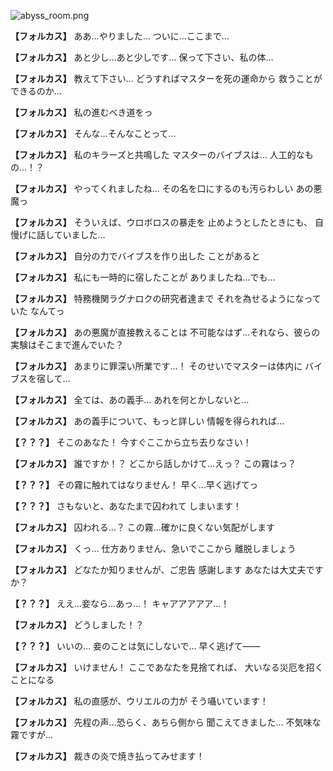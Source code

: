 
![abyss_room.png](../images/backgrounds/abyss_room.png)

**【フォルカス】**
ああ…やりました…
ついに…ここまで…

**【フォルカス】**
あと少し…あと少しです…
保って下さい、私の体…

**【フォルカス】**
教えて下さい…
どうすればマスターを死の運命から
救うことができるのか…

**【フォルカス】**
私の進むべき道をっ

**【フォルカス】**
そんな…そんなことって…

**【フォルカス】**
私のキラーズと共鳴した
マスターのバイブスは…
人工的なもの…！？

**【フォルカス】**
やってくれましたね…
その名を口にするのも汚らわしい
あの悪魔っ

**【フォルカス】**
そういえば、ウロボロスの暴走を
止めようとしたときにも、
自慢げに話していました…

**【フォルカス】**
自分の力でバイブスを作り出した
ことがあると

**【フォルカス】**
私にも一時的に宿したことが
ありましたね…でも…

**【フォルカス】**
特務機関ラグナロクの研究者達まで
それを為せるようになっていた
なんてっ

**【フォルカス】**
あの悪魔が直接教えることは
不可能なはず…それなら、彼らの
実験はそこまで進んでいた？

**【フォルカス】**
あまりに罪深い所業です…！
そのせいでマスターは体内に
バイブスを宿して…

**【フォルカス】**
全ては、あの義手…
あれを何とかしないと…

**【フォルカス】**
あの義手について、もっと詳しい
情報を得られれば…

**【？？？】**
そこのあなた！
今すぐここから立ち去りなさい！

**【フォルカス】**
誰ですか！？
どこから話しかけて…えっ？
この霧はっ？

**【？？？】**
その霧に触れてはなりません！
早く…早く逃げてっ

**【？？？】**
さもないと、あなたまで囚われて
しまいます！

**【フォルカス】**
囚われる…？
この霧…確かに良くない気配がします

**【フォルカス】**
くっ…
仕方ありません、急いでここから
離脱しましょう

**【フォルカス】**
どなたか知りませんが、ご忠告
感謝します
あなたは大丈夫ですか？

**【？？？】**
ええ…妾なら…あっ…！
キャアアアアア…！

**【フォルカス】**
どうしました！？

**【？？？】**
いいの…
妾のことは気にしないで…
早く逃げて――

**【フォルカス】**
いけません！
ここであなたを見捨てれば、
大いなる災厄を招くことになる

**【フォルカス】**
私の直感が、ウリエルの力が
そう囁いています！

**【フォルカス】**
先程の声…恐らく、あちら側から
聞こえてきました…
不気味な霧ですが…

**【フォルカス】**
裁きの炎で焼き払ってみせます！